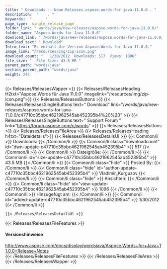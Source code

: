 ```yaml
---
title: " Downloads ---Neue-Releases-aspose.words-for-java-11.0.0 . "
description:  "    . " 
keywords:  "    . " 
page_type:  single_release_page
folder_link: " words/java/new-releases/aspose.words-for-java-11.0.0/"
folder_name: "Aspose.Words für Java 11.0.0"
download_link: " /words/java/new-releases/aspose.words-for-java-11.0.0/c47710c35bbc4621962545ab452395b4"
download_text: " Download"
Intro_text: "Es enthält die Version Aspose.Words für Java 11.0.0."
image_link: "/resources/img/zip-icon.png"
download_count: "   1/30/2012  Downloads: 517  Views: 1096"
file_size: "  File Size: 43.5 MB "
parent_path: "words/java"
section_parent_path: "words/java"
weight: 242
---
```


{{< Releases/ReleasesWapper >}}
  {{< Releases/ReleasesHeading H2txt="Aspose.Words für Java 11.0.0" imagelink="/resources/img/zip-icon.png">}}
  {{< Releases/ReleasesButtons >}}
    {{< Releases/ReleasesSingleButtons text=" Download" link="/words/java/new-releases/aspose.words-for-java-11.0.0/c47710c35bbc4621962545ab452395b4%20%20" >}}
    {{< Releases/ReleasesSingleButtons text=" Support Forum " link="https://forum.aspose.com/c/words" >}}
  {{< Releases/ReleasesButtons >}}
  {{< Releases/ReleasesFileArea >}}
    {{< Releases/ReleasesHeading h4txt="Dateidetails">}}
    {{< Releases/ReleasesDetailsUl >}}
            {{< Common/li >}} Downloads: {{< /Common/li >}}
      {{< Common/li class="downloadcount" id="dwn-update-c47710c35bbc4621962545ab452395b4" >}} 517 {{< /Common/li >}}
      {{< Common/li >}} Dateigröße: {{< /Common/li >}}
      {{< Common/li id="size-update-c47710c35bbc4621962545ab452395b4" >}} 43.5 MB {{< /Common/li >}} 
      {{< Common/li  class="hide" >}} Posted By: {{< /Common/li >}} 
      {{< Common/li class="hide" id="author-update-c47710c35bbc4621962545ab452395b4" >}} Vladimir_Kurguzov {{< /Common/li >}}
      {{< Common/li class="hide" >}} Ansichten: {{< /Common/li >}}
      {{< Common/li class="hide" id="view-update-c47710c35bbc4621962545ab452395b4" >}} 1096 {{< /Common/li >}}
      {{< Common/li >}} Hinzugefügt am: {{< /Common/li >}}
      {{< Common/li id="added-update-c47710c35bbc4621962545ab452395b4" >}} 1/30/2012 {{< /Common/li >}} 

    {{< /Releases/ReleasesDetailsUl >}}

  {{< Releases/ReleasesFileFeatures >}}
      <h4>Versionshinweise</h4><div> <a href="http://www.aspose.com/docs/display/wordsjava/Aspose.Words+for+Java+11.0.0+Release+Notes">http://www.aspose.com/docs/display/wordsjava/Aspose.Words+for+Java+11.0.0+Release+Notes</a></div>
  {{< /Releases/ReleasesFileFeatures >}}
 {{< /Releases/ReleasesFileArea >}}
{{< /Releases/ReleasesWapper >}}




